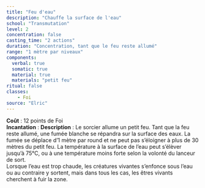```yaml
---
title: "Feu d'eau"
description: "Chauffe la surface de l'eau"
school: "Transmutation"
level: 2
concentration: false
casting_time: "2 actions"
duration: "Concentration, tant que le feu reste allumé"
range: "1 mètre par niveaux"
components:
  verbal: true
  somatic: true
  material: true
  materials: "petit feu"
ritual: false
classes:
    - Foi
source: "Elric"
---
```

**Coût** : 12 points de Foi   
**Incantation** : 
**Description** : Le sorcier allume un petit feu. Tant que la feu reste allumé, une fumée blanche se répandra sur la surface des eaux. La fumée se déplace d’1 mètre par round et ne peut pas s’éloigner à plus de 30 mètres du petit feu. La température à la surface de l’eau peut s’élèver jusqu’à 75°C, ou à une température moins forte selon la volonté du lanceur de sort.   
Lorsque l’eau est trop chaude, les créatures vivantes s’enfonce sous l’eau ou au contraire y sortent, mais dans tous les cas, les êtres vivants cherchent à fuir la zone.  
